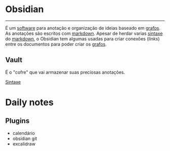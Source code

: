 # Obsidian
---
É um [software](api/2024/07/2024-07-02-Software.md) para anotação e organização de ideias baseado em [grafos](2024-07-12-Grafos.md). As anotações são escritos com [markdown](_draft/2024/07/2024-07-08-Markdown.md). Apesar de herdar varias [sintaxe](2024-07-12-Sintaxe.md) do [markdown](_draft/2024/07/2024-07-08-Markdown.md), o Obsidian tem algumas usadas para criar conexões (_links_) entre os documentos para poder criar os [grafos](2024-07-12-Grafos.md).

## Vault
É o "cofre" que vai armazenar suas preciosas anotações.

[Sintaxe](2024-07-12-Obsidian_Sintaxe.md)

# Daily notes

## Plugins 

- calendário
- obsidian git
- excalidraw